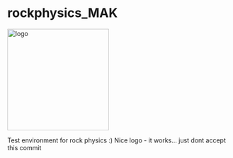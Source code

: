 # rockphysics_MAK

<img width="229" alt="logo" src="https://user-images.githubusercontent.com/50207393/57354680-68ca3600-716c-11e9-8bf3-3054c7eec0ab.png">


Test environment for rock physics :)
Nice logo - it works... just dont accept this commit
